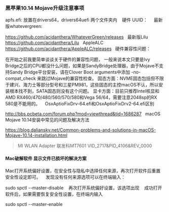 ### 黑苹果10.14 Mojave升级注意事项

apfs.efi: 放置在drivers64，drivers64uefi 两个文件夹内
  
硬件 UUID：  
 
最新版whatevergreen: 

https://github.com/acidanthera/WhateverGreen/releases
 
最新版Lilu
 
https://github.com/acidanthera/Lilu
 
AppleALC
 
https://github.com/acidanthera/AppleALC/releases
 
硬件兼容性问题：

在开始之前我要简单谈谈关于硬件的兼容性问题，
一般来说本文只要是Ivy Bridge之后的CPU都没什么问题，如果是SandyBridge处理器，由于Mojave不支持Sandy Bridge平台安装，请在Clover Boot arguments中添加 -no-compat\_check 来跳过Mojave的兼容性检查。
固态方面：NVME固态包括但不限于建兴、海力士等部分型号和三星PM981，这些固态的主控macOS不认，所以安装根本找不到，SATA固态则没有这个问题。
显卡方面：目前只推荐Intel核显和AMD RX460/470/480/560/570/580和Vega 56/64，需要注意2048sp的RX 580是不能用的。
  
OsxAptioFixDrv-64.efi和OsxAptioFixDrv2-64.efi区别

http://bbs.pcbeta.com/forum.php?mod=viewthread&tid=1686287
 
macOS Mojave 10.14安装中常见的问题及解决方法

https://blog.daliansky.net/Common-problems-and-solutions-in-macOS-Mojave-10.14-installation.html
   
> MI WLAN Adapter
> 联发科MT7601
> VID_2717&PID_4106&REV_0000

#### Mac破解软件 显示文件已损坏的解决方案

Mac打开系统偏好设置，在安全性与隐私中选择任何来源，再次打开软件后重置安全性设定即可。
  
发现没有任何来源选项可以在终端输入：

sudo spctl --master-disable
  
再次打开系统偏好设置，该选项出现 
 
成功打开软件后，如果需要恢复安全性设置，在终端内输入

sudo spctl --master-enable
